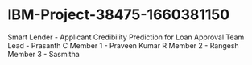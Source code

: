 # IBM-Project-38475-1660381150
Smart Lender - Applicant Credibility Prediction for Loan Approval
Team Lead - Prasanth C
Member 1 - Praveen Kumar R
Member 2 - Rangesh
Member 3 - Sasmitha
